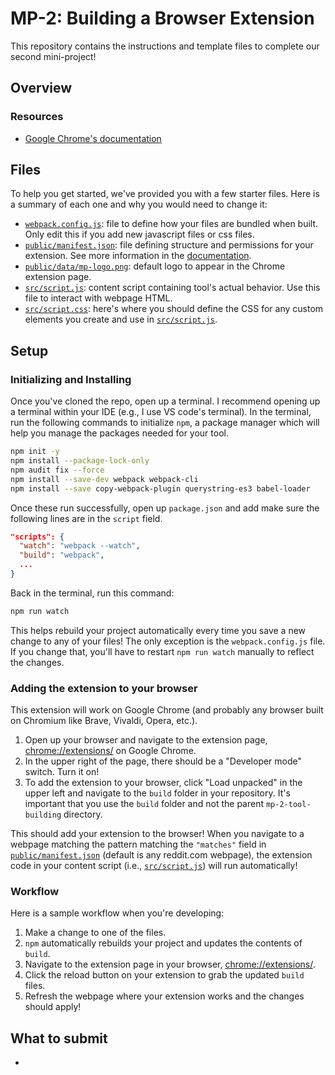 # MP-2: Building a Browser Extension

This repository contains the instructions and template files to complete our second mini-project!

## Overview

### Resources
* [Google Chrome's documentation](https://developer.chrome.com/docs/extensions)

## Files

To help you get started, we've provided you with a few starter files. Here is a summary of each one and why you would need to change it:
* [`webpack.config.js`](webpack.config.js): file to define how your files are bundled when built. Only edit this if you add new javascript files or css files.
* [`public/manifest.json`](public/manifest.json): file defining structure and permissions for your extension. See more information in the [documentation](https://developer.chrome.com/docs/extensions/reference/manifest).
* [`public/data/mp-logo.png`](public/manifest.json): default logo to appear in the Chrome extension page.
* [`src/script.js`](src/script.js): content script containing tool's actual behavior. Use this file to interact with webpage HTML.
* [`src/script.css`](src/script.css): here's where you should define the CSS for any custom elements you create and use in [`src/script.js`](src/script.js).

## Setup

### Initializing and Installing
Once you've cloned the repo, open up a terminal. I recommend opening up a terminal within your IDE (e.g., I use VS code's terminal). In the terminal, run the following commands to initialize `npm`, a package manager which will help you manage the packages needed for your tool.

```bash
npm init -y
npm install --package-lock-only
npm audit fix --force
npm install --save-dev webpack webpack-cli
npm install --save copy-webpack-plugin querystring-es3 babel-loader
```
Once these run successfully, open up `package.json` and add make sure the following lines are in the `script` field.

```json
"scripts": {
  "watch": "webpack --watch",
  "build": "webpack",
  ...
}
```

Back in the terminal, run this command:
```bash
npm run watch
```
This helps rebuild your project automatically every time you save a new change to any of your files! The only exception is the `webpack.config.js` file. If you change that, you'll have to restart `npm run watch` manually to reflect the changes.

### Adding the extension to your browser

This extension will work on Google Chrome (and probably any browser built on Chromium like Brave, Vivaldi, Opera, etc.). 
1. Open up your browser and navigate to the extension page, [chrome://extensions/](chrome://extensions/) on Google Chrome.
2. In the upper right of the page, there should be a "Developer mode" switch. Turn it on!
3. To add the extension to your browser, click "Load unpacked" in the upper left and navigate to the `build` folder in your repository. It's important that you use the `build` folder and not the parent `mp-2-tool-building` directory.

This should add your extension to the browser! When you navigate to a webpage matching the pattern matching the `"matches"` field in [`public/manifest.json`](`public/manifest.json`) (default is any reddit.com webpage), the extension code in your content script (i.e., [`src/script.js`](`src/script.js`)) will run automatically!

### Workflow

Here is a sample workflow when you're developing:
1. Make a change to one of the files.
2. `npm` automatically rebuilds your project and updates the contents of `build`.
3. Navigate to the extension page in your browser, [chrome://extensions/](chrome://extensions/).
4. Click the reload button on your extension to grab the updated `build` files.
5. Refresh the webpage where your extension works and the changes should apply!

## What to submit

* 
